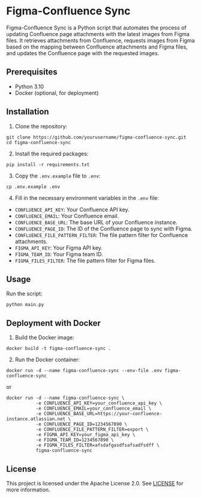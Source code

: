 # Figma-Confluence Sync

Figma-Confluence Sync is a Python script that automates the process of updating Confluence page attachments with the
latest images from Figma files. It retrieves attachments from Confluence, requests images from Figma based on the
mapping between Confluence attachments and Figma files, and updates the Confluence page with the requested images.

## Prerequisites

- Python 3.10
- Docker (optional, for deployment)

## Installation

1. Clone the repository:

```commandline
git clone https://github.com/yourusername/figma-confluence-sync.git
cd figma-confluence-sync
```

2. Install the required packages:

```commandline
pip install -r requirements.txt
```

3. Copy the `.env.example` file to `.env`:

```commandline
cp .env.example .env
```

4. Fill in the necessary environment variables in the `.env` file:

- `CONFLUENCE_API_KEY`: Your Confluence API key.
- `CONFLUENCE_EMAIL`: Your Confluence email.
- `CONFLUENCE_BASE_URL`: The base URL of your Confluence instance.
- `CONFLUENCE_PAGE_ID`: The ID of the Confluence page to sync with Figma.
- `CONFLUENCE_FILE_PATTERN_FILTER`: The file pattern filter for Confluence attachments.
- `FIGMA_API_KEY`: Your Figma API key.
- `FIGMA_TEAM_ID`: Your Figma team ID.
- `FIGMA_FILES_FILTER`: The file pattern filter for Figma files.

## Usage

Run the script:

```commandline
python main.py
```

## Deployment with Docker

1. Build the Docker image:

```commandline
docker build -t figma-confluence-sync .
```

2. Run the Docker container:

```commandline
docker run -d --name figma-confluence-sync --env-file .env figma-confluence-sync
```

or

```commandline
docker run -d --name figma-confluence-sync \
           -e CONFLUENCE_API_KEY=your_confluence_api_key \
           -e CONFLUENCE_EMAIL=your_confluence_email \
           -e CONFLUENCE_BASE_URL=https://your-confluence-instance.atlassian.net \
           -e CONFLUENCE_PAGE_ID=1234567890 \
           -e CONFLUENCE_FILE_PATTERN_FILTER=export \
           -e FIGMA_API_KEY=your_figma_api_key \
           -e FIGMA_TEAM_ID=1234567890 \
           -e FIGMA_FILES_FILTER=afsdafgasdfsafsadfsdff \
           figma-confluence-sync
```

## License

This project is licensed under the Apache License 2.0. See [LICENSE](LICENSE) for more information.

